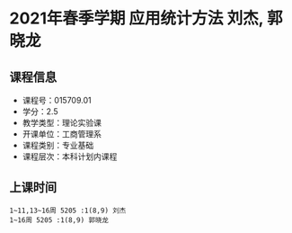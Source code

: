# 2021年春季学期 应用统计方法 刘杰, 郭晓龙






## 课程信息

- 课程号：015709.01
- 学分：2.5
- 教学类型：理论实验课
- 开课单位：工商管理系
- 课程类别：专业基础
- 课程层次：本科计划内课程

## 上课时间

```
1~11,13~16周 5205 :1(8,9) 刘杰
1~16周 5205 :1(8,9) 郭晓龙
```

